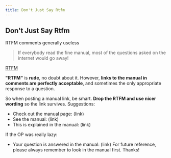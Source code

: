 ```yaml
---
title: Don't Just Say Rtfm
---
```

## Don't Just Say Rtfm
RTFM comments generally useless

> If everybody read the fine manual, most of the questions asked on the internet would go away!

<a href='http://meta.stackexchange.com/a/167765' target='_blank' rel='nofollow'>RTFM</a>

**"RTFM"** is **rude**, no doubt about it. However, **links to the manual in comments are perfectly acceptable**, and sometimes the only appropriate response to a question.

So when posting a manual link, be smart. **Drop the RTFM and use nicer wording** so the link survives. Suggestions:

*   Check out the manual page: (link)
*   See the manual: (link)
*   This is explained in the manual: (link)

If the OP was really lazy:

*   Your question is answered in the manual: (link) For future reference, please always remember to look in the manual first. Thanks!
